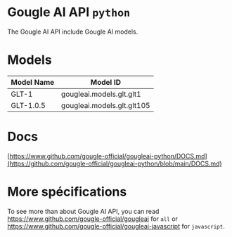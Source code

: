 # Gougle AI API `python`
The Gougle AI API include Gougle AI models.

# Models
| Model Name | Model ID                   |
| ---------- | -------------------------- |
| GLT-1      | gougleai.models.glt.glt1   |
| GLT-1.0.5  | gougleai.models.glt.glt105 |

# Docs
[https://www.github.com/gougle-official/gougleai-python/DOCS.md](https://github.com/gougle-official/gougleai-python/blob/main/DOCS.md)

# More spécifications
To see more than about Gougle AI API, you can read https://www.github.com/gougle-official/gougleai for `all` or https://www.github.com/gougle-official/gougleai-javascript for `javascript`. 
